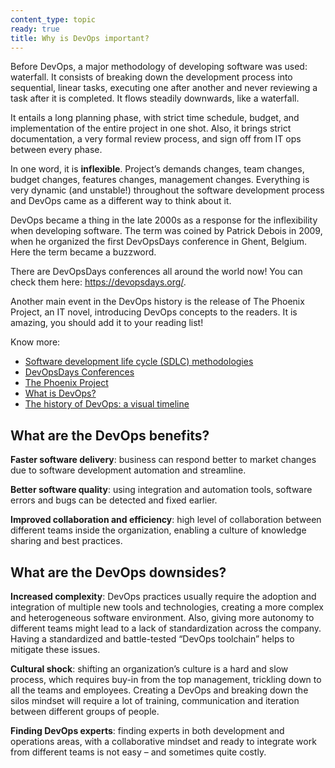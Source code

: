 ```yaml
---
content_type: topic
ready: true
title: Why is DevOps important?
---
```


Before DevOps, a major methodology of developing software was used: waterfall. It consists of breaking down the development process into sequential, linear tasks, executing one after another and never reviewing a task after it is completed. It flows steadily downwards, like a waterfall.

It entails a long planning phase, with strict time schedule, budget, and implementation of the entire project in one shot. Also, it brings strict documentation, a very formal review process, and sign off from IT ops between every phase.

In one word, it is **inflexible**. Project’s demands changes, team changes, budget changes, features changes, management changes. Everything is very dynamic (and unstable!) throughout the software development process and DevOps came as a different way to think about it.

DevOps became a thing in the late 2000s as a response for the inflexibility when developing software. The term was coined by Patrick Debois in 2009, when he organized the first DevOpsDays conference in Ghent, Belgium. Here the term became a buzzword. 

There are DevOpsDays conferences all around the world now! You can check them here: https://devopsdays.org/.

Another main event in the DevOps history is the release of The Phoenix Project, an IT novel, introducing DevOps concepts to the readers. It is amazing, you should add it to your reading list!

Know more:
- [Software development life cycle (SDLC) methodologies](https://en.wikipedia.org/wiki/Software_development_process#Methodologies)
- [DevOpsDays Conferences](https://devopsdays.org/)
- [The Phoenix Project](https://itrevolution.com/product/the-phoenix-project/)
- [What is DevOps?](https://aws.amazon.com/devops/what-is-devops/?nc1=h_ls)
- [The history of DevOps: a visual timeline](https://www.techtarget.com/whatis/reference/The-history-of-DevOps-A-visual-timeline)

## What are the DevOps benefits?
**Faster software delivery**: business can respond better to market changes due to software development automation and streamline. 

**Better software quality**: using integration and automation tools, software errors and bugs can be detected and fixed earlier. 

**Improved collaboration and efficiency**: high level of collaboration between different teams inside the organization, enabling a culture of knowledge sharing and best practices.

## What are the DevOps downsides?
**Increased complexity**: DevOps practices usually require the adoption and integration of multiple new tools and technologies, creating a more complex and heterogeneous software environment. Also, giving more autonomy to different teams might lead to a lack of standardization across the company. Having a standardized and battle-tested “DevOps toolchain” helps to mitigate these issues.

**Cultural shock**: shifting an organization’s culture is a hard and slow process, which requires buy-in from the top management, trickling down to all the teams and employees. Creating a DevOps and breaking down the silos mindset will require a lot of training, communication and iteration between different groups of people.

**Finding DevOps experts**: finding experts in both development and operations areas, with a collaborative mindset and ready to integrate work from different teams is not easy – and sometimes quite costly.